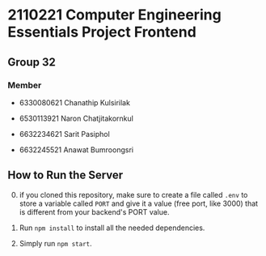 # 2110221 Computer Engineering Essentials Project Frontend

## Group 32

### Member

- 6330080621 Chanathip Kulsirilak

- 6530113921 Naron Chatjitakornkul

- 6632234621 Sarit Pasiphol

- 6632245521 Anawat Bumroongsri

## How to Run the Server

0. if you cloned this repository, make sure to create a file called `.env` to store a variable called `PORT` and give it a value (free port, like 3000) that is different from your backend's PORT value.

1. Run `npm install` to install all the needed dependencies.

2. Simply run `npm start`.